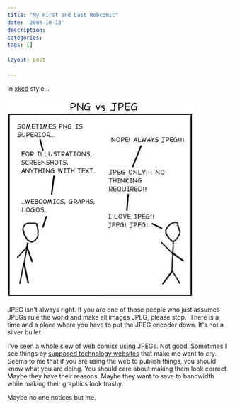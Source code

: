 ```yaml
---
title: "My First and Last Webcomic"
date: '2008-10-13'
description:
categories:
tags: []

layout: post

---
```

In <a href="http://xkcd.com">xkcd</a> style...

<img src="/assets/jpg_vs_png2.png" title="this isn't xkcd. don't look for alt test.">

JPEG isn't always right. If you are one of those people who just assumes JPEGs rule the world and make all images JPEG, please stop.  There is a time and a place where you have to put the JPEG encoder down. It's not a silver bullet.

I've seen a whole slew of web comics using JPEGs. Not good. Sometimes I see things by <a href="http://tctechcrunch.files.wordpress.com/2008/09/septembermadnessb.jpg">supposed technology websites</a> that make me want to cry. Seems to me that if you are using the web to publish things, you should know what you are doing. You should care about making them look correct. Maybe they have their reasons. Maybe they want to save to bandwidth while making their graphics look trashy.

Maybe no one notices but me.